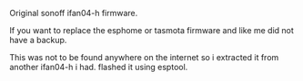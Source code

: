 Original sonoff ifan04-h firmware. 

If you want to replace the esphome or tasmota firmware and like me did not have a backup.

This was not to be found anywhere on the internet so i extracted it from another ifan04-h i had.
flashed it using esptool.

